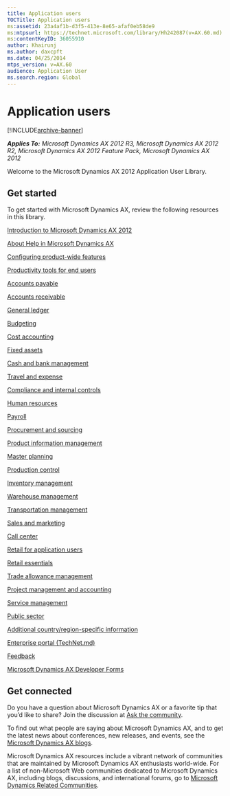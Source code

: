 ```yaml
---
title: Application users
TOCTitle: Application users
ms:assetid: 23a4af1b-d3f5-413e-8e65-afaf0eb58de9
ms:mtpsurl: https://technet.microsoft.com/library/Hh242087(v=AX.60.md)
ms:contentKeyID: 36055910
author: Khairunj
ms.author: daxcpft
ms.date: 04/25/2014
mtps_version: v=AX.60
audience: Application User
ms.search.region: Global
---
```


# Application users 


[!INCLUDE[archive-banner](includes/archive-banner.md)]


_**Applies To:** Microsoft Dynamics AX 2012 R3, Microsoft Dynamics AX 2012 R2, Microsoft Dynamics AX 2012 Feature Pack, Microsoft Dynamics AX 2012_

Welcome to the Microsoft Dynamics AX 2012 Application User Library.

## Get started

To get started with Microsoft Dynamics AX, review the following resources in this library.

[Introduction to Microsoft Dynamics AX 2012](introduction-to-microsoft-dynamics-ax-2012.md)

[About Help in Microsoft Dynamics AX](about-help-in-microsoft-dynamics-ax.md)

[Configuring product-wide features](configuring-product-wide-features.md)

[Productivity tools for end users](productivity-tools-for-end-users.md)

[Accounts payable](accounts-payable.md)

[Accounts receivable](accounts-receivable.md)

[General ledger](general-ledger.md)

[Budgeting](budgeting.md)

[Cost accounting](cost-accounting.md)

[Fixed assets](fixed-assets.md)

[Cash and bank management](cash-and-bank-management.md)

[Travel and expense](travel-and-expense.md)

[Compliance and internal controls](compliance-and-internal-controls.md)

[Human resources](human-resources.md)

[Payroll](payroll.md)

[Procurement and sourcing](procurement-and-sourcing.md)

[Product information management](product-information-management.md)

[Master planning](master-planning.md)

[Production control](production-control.md)

[Inventory management](inventory-management.md)

[Warehouse management](warehouse-management.md)

[Transportation management](transportation-management.md)

[Sales and marketing](sales-and-marketing.md)

[Call center](call-center.md)

[Retail for application users](retail-for-application-users.md)

[Retail essentials](retail-essentials-retail-essentials.md)

[Trade allowance management](trade-allowance-management.md)

[Project management and accounting](project-management-and-accounting.md)

[Service management](service-management.md)

[Public sector](public-sector.md)

[Additional country/region-specific information](additional-country-region-specific-information.md)

[Enterprise portal (TechNet.md)](enterprise-portal-technet.md)

[Feedback](feedback.md)

[Microsoft Dynamics AX Developer Forms](microsoft-dynamics-ax-developer-forms.md)

## Get connected

Do you have a question about Microsoft Dynamics AX or a favorite tip that you’d like to share? Join the discussion at [Ask the community](https://go.microsoft.com/fwlink/?linkid=218298.md).

To find out what people are saying about Microsoft Dynamics AX, and to get the latest news about conferences, new releases, and events, see the [Microsoft Dynamics AX blogs](https://go.microsoft.com/fwlink/?linkid=218306.md).

Microsoft Dynamics AX resources include a vibrant network of communities that are maintained by Microsoft Dynamics AX enthusiasts world-wide. For a list of non-Microsoft Web communities dedicated to Microsoft Dynamics AX, including blogs, discussions, and international forums, go to [Microsoft Dynamics Related Communities](https://go.microsoft.com/fwlink/?linkid=218304.md).

  


